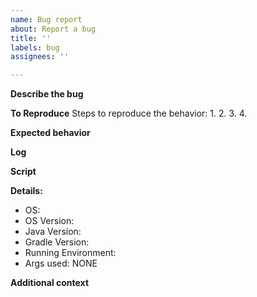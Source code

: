 ```yaml
---
name: Bug report
about: Report a bug
title: ''
labels: bug
assignees: ''

---
```


**Describe the bug**
<!-- A clear and concise description of what the bug is. -->

**To Reproduce**
Steps to reproduce the behavior:
1.
2.
3.
4.

**Expected behavior**
<!-- A clear and concise description of what you expected to happen. -->

**Log**
<!-- Upload the log has a txt file. -->

**Script**
<!-- Upload the build file has a txt file, if used. -->
<!-- If a build file was not used paste the compiler/run command here. -->
<!-- Upload the script file(s) has txt file(s). -->

**Details:**
<!-- Your issue will be closed if any of these fields are left empty. -->
 - OS: 
 - OS Version: 
 - Java Version: 
 - Gradle Version: 
 - Running Environment: <!-- EX: gradle, idea, eclipse -->
 - Args used: NONE

**Additional context**
<!-- Add any other context about the problem here. -->
